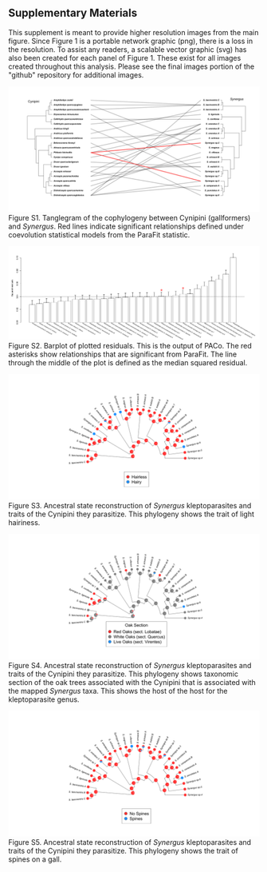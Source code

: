 ## Supplementary Materials
This supplement is meant to provide higher resolution images from the main figure. Since Figure 1 is a portable network graphic (png), there is a loss in the resolution. To assist any readers, a scalable vector graphic (svg) has also been created for each panel of Figure 1. These exist for all images created throughout this analysis. Please see the final images portion of the "github" repository for additional images.

![inqcophy_PACo_Tanglegram_guerbrown.svg](https://github.com/Intro-Sci-Comp-UIowa/biol-4386-course-project-guerbrown/blob/main/final_images/inqcophy_PACo_Tanglegram_guerbrown.svg)
Figure S1. Tanglegram of the cophylogeny between Cynipini (gallformers) and *Synergus*. Red lines indicate significant relationships defined under coevolution statistical models from the ParaFit statistic. 

![inqcophy_PACo_ResBarPlot_guerbrown.svg](https://github.com/Intro-Sci-Comp-UIowa/biol-4386-course-project-guerbrown/blob/main/final_images/inqcophy_PACo_ResBarPlot_guerbrown.svg)
Figure S2. Barplot of plotted residuals. This is the output of PACo. The red asterisks show relationships that are significant from ParaFit. The line through the middle of the plot is defined as the median squared residual. 

![inqcophy_traitmodeling_hairs_guerbrown.svg](https://github.com/Intro-Sci-Comp-UIowa/biol-4386-course-project-guerbrown/blob/main/final_images/inqcophy_traitmodeling_hairs_guerbrown.svg)
Figure S3. Ancestral state reconstruction of *Synergus* kleptoparasites and traits of the Cynipini they parasitize. This phylogeny shows the trait of light hairiness.

![inqcophy_traitmodeling_oak_section_guerbrown.svg](https://github.com/Intro-Sci-Comp-UIowa/biol-4386-course-project-guerbrown/blob/main/final_images/inqcophy_traitmodeling_oak_section_guerbrown.svg)
Figure S4. Ancestral state reconstruction of *Synergus* kleptoparasites and traits of the Cynipini they parasitize. This phylogeny shows taxonomic section of the oak trees associated with the Cynipini that is associated with the mapped *Synergus* taxa. This shows the host of the host for the kleptoparasite genus.

![inqcophy_traitmodeling_spines_guerbrown.svg](https://github.com/Intro-Sci-Comp-UIowa/biol-4386-course-project-guerbrown/blob/main/final_images/inqcophy_traitmodeling_spines_guerbrown.svg)
Figure S5. Ancestral state reconstruction of *Synergus* kleptoparasites and traits of the Cynipini they parasitize. This phylogeny shows the trait of spines on a gall.
